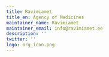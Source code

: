 ```yaml
---
title: Ravimiamet
title_en: Agency of Medicines
maintainer_name: Ravimiamet
maintainer_email: info@ravimiamet.ee
description: ''
twitter: ''
logo: org_icon.png
---
```

